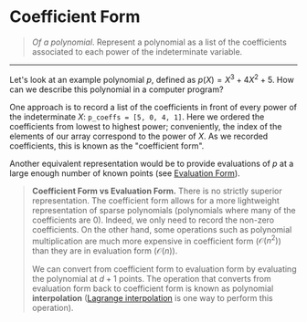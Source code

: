 # Coefficient Form
> *Of a polynomial*. Represent a polynomial as a list of the coefficients associated to each power of the indeterminate variable.
---

Let's look at an example polynomial $p$, defined as $p(X) = X^3 + 4X^2 + 5$. How can we describe this polynomial in a computer program?

One approach is to record a list of the coefficients in front of every power of the indeterminate $X$: `p_coeffs = [5, 0, 4, 1]`. Here we ordered the coefficients from lowest to highest power; conveniently, the index of the elements of our array correspond to the power of $X$. As we recorded coefficients, this is known as the "coefficient form".

Another equivalent representation would be to provide evaluations of $p$ at a large enough number of known points (see [Evaluation Form](./evaluation_form.md)).

> **Coefficient Form vs Evaluation Form.**
> There is no strictly superior representation. The coefficient form allows for a more lightweight representation of sparse polynomials (polynomials where many of the coefficients are $0$). Indeed, we only need to record the non-zero coefficients. On the other hand, some operations such as polynomial multiplication are much more expensive in coefficient form ($\mathcal{O}(n^2)$) than they are in evaluation form ($\mathcal{O}(n)$).
>
> We can convert from coefficient form to evaluation form by evaluating the polynomial at $d+1$ points. The operation that converts from evaluation form back to coefficient form is known as polynomial **interpolation** ([Lagrange interpolation](./lagrange_interpolation.md) is one way to perform this operation).